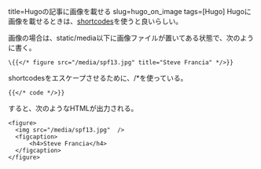 title=Hugoの記事に画像を載せる
slug=hugo_on_image
tags=[Hugo]
Hugoに画像を載せるときは、[shortcodes](https://gohugo.io/content-management/shortcodes/)を使うと良いらしい。

画像の場合は、static/media以下に画像ファイルが置いてある状態で、次のように書く。

```
\{{</* figure src="/media/spf13.jpg" title="Steve Francia" */>}}
```

shortcodesをエスケープさせるために、/*を使っている。

```
{{</* code */>}}
```


すると、次のようなHTMLが出力される。

```
<figure>
  <img src="/media/spf13.jpg"  />
  <figcaption>
      <h4>Steve Francia</h4>
  </figcaption>
</figure>
```
